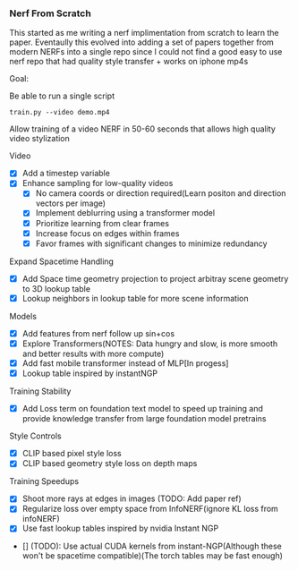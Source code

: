 ### Nerf From Scratch

This started as me writing a nerf implimentation from scratch to learn the paper. Eventaully this evolved into adding a set of papers together from modern NERFs into a single repo since I could not find a good easy to use nerf repo that had quality style transfer + works on iphone mp4s

Goal:

Be able to run a single script

```
train.py --video demo.mp4
```

Allow training of a video NERF in 50-60 seconds that allows high quality video stylization

Video

- [x] Add a timestep variable
- [x] Enhance sampling for low-quality videos
  - [x] No camera coords or direction required(Learn positon and direction vectors per image)
  - [x] Implement deblurring using a transformer model
  - [x] Prioritize learning from clear frames
  - [x] Increase focus on edges within frames
  - [x] Favor frames with significant changes to minimize redundancy

Expand Spacetime Handling

- [x] Add Space time geometry projection to project arbitray scene geometry to 3D lookup table
- [x] Lookup neighbors in lookup table for more scene information

Models

- [x] Add features from nerf follow up sin+cos
- [x] Explore Transformers(NOTES: Data hungry and slow, is more smooth and better results with more compute)
- [x] Add fast mobile transformer instead of MLP[In progess]
- [x] Lookup table inspired by instantNGP

Training Stability

- [x] Add Loss term on foundation text model to speed up training and provide knowledge transfer from large foundation model pretrains

Style Controls

- [x] CLIP based pixel style loss
- [x] CLIP based geometry style loss on depth maps

Training Speedups

- [x] Shoot more rays at edges in images (TODO: Add paper ref)
- [x] Regularize loss over empty space from InfoNERF(ignore KL loss from infoNERF)
- [x] Use fast lookup tables inspired by nvidia Instant NGP
- [] (TODO): Use actual CUDA kernels from instant-NGP(Although these won't be spacetime compatible)(The torch tables may be fast enough)
